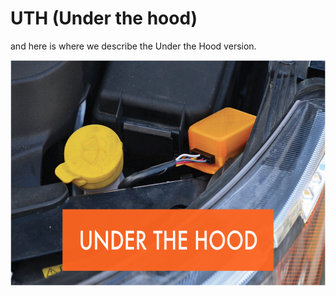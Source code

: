 UTH (Under the hood)
====================

and here is where we describe the Under the Hood version.

<img src="/images/UTHc4ce.png" width="640" height="361" />
